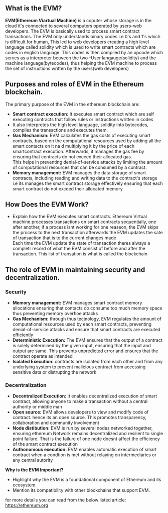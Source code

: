 ## What is the EVM?
  
   **EVM(Ethereum Viartual Machine)** is a coputer whose storage is in the cloud it's connected to 
   several computers operated by users-web developers. The EVM is basically used to process smart
   contract transactions. The EVM only understands binary codes i.e 0's and 1's which is difficult
   for human, This led to web developers creating a high level language called solidity which is
   used to write smart contracts which are codes in english language. This codes is then compiled
   by an opcode which serves as a interpreter between the two -User langauge(solidity) and the 
   machine language(bytecodes), thus helping the EVM machine to process the set of instructions 
   written by the users(web developers)</p>
   
## Purposes and roles of EVM in the Ethereum blockchain.

   The primary purpose of the EVM in the ethereum blockchain are:
   - **Smart contract execution:** It executes smart contract which are self executing contracts 
   that follow rules or instructions written in codes
   - It also interpretes the high level language, solidity into bytecodes, compiles the 
   transactions and executes them.
   - **Gas Mechanism:** EVM calculates the gas costs of executing smart contracts, based on the 
   computational resources used by adding all the smart contacts on it na d multiplying it
   by the price of each smartcontract execution. Afterwards, it manages the gas fee by ensuring
   that contracts do not exceed their allocated gas.<br>
   This helps in preventing denial-of-service attacks by limiting the amount of computational 
   resources that can be consumed by a contract.
   - **Memory management:** EVM manages the data storage of smart contracts, including reading and 
   writing data to the contract's storage i.e its manages the smart contract storage effectively 
   ensuring that each smart contract do not exceed their allocated memory

## How Does the EVM Work?
   - Explain how the EVM executes smart contracts.
   Ethereum Virtual machine processes transactions on smart contracts sequentially, one after 
   another, if a process isnt working for one reaseon, the EVM skips the process to the next 
   transaction afterwards the EVM updates the sate of transaction that is to the current changes
   made<br>
   Each time the EVM update the state of transaction theres always a completr record of what the 
   EVM consist of before and after the transaction. This list of transation is what is called the 
   blockchain

## The role of EVM in maintaining security and decentralization.
  ### Security
  - **Memory management:** EVM manages smart contract memory allocations ensuring that contacts do
  consume too much memory space thus preventing memory overfloe attacks
  - **Gas Mechanism:** through thus tecjnology, EVM regulates the amount of computational 
  resources used by each smart contracts, preventing denial-of-service attacks and ensure that 
  smart contracts are executed efficiently
  - **Deterministic Execution:** The EVM ensures that the output of a contract is solely determined
   by the given input, ensuring that the input and output are same. This prevents unpredicted 
   error and  ensures that the contract operate as intended 
  - **Isolated Execution:** contracts are isolated from each other and from any underlying system 
  to prevent malicious contract from accessing sensitive data or distrupting the network

  ### Decentralization
  - **Decentralized Execution:** It enables decentralized execution of smart contract, allowing 
  anyone to make a transaction without a central authority or middle man
  - **Open source:** EVM allows developers to view and modify code of contract. hence its an open
   source. This promotes transparency, collaboration and community involvement
  - **Node distibution:** EVM is run by several nodes networked together, ensuring ethereum Network remains decentralized and resilient to single point failure. That is the failure of one node doesnt affect the efficiency of the smart contract execution
  - **Authonomous execution:** EVM enables automatic execution of smart contract when a condtion is met without relaying on intermediaries or any central autority

 **Why is the EVM Important?**
   - Highlight why the EVM is a foundational component of Ethereum and its ecosystem.
   - Mention its compatibility with other blockchains that support EVM.

for more details you can read from the below listed article: https://ethereum.org